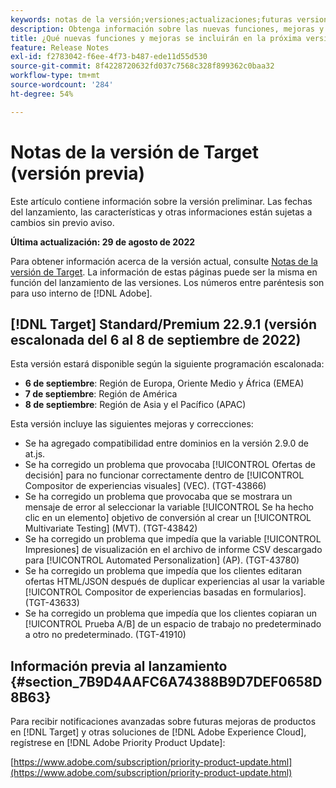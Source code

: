 ```yaml
---
keywords: notas de la versión;versiones;actualizaciones;futuras versiones;mejoras;nuevas funciones;correcciones;actualizaciones;versión preliminar
description: Obtenga información sobre las nuevas funciones, mejoras y correcciones que incluirá la próxima versión de Adobe Target, incluidos el SDK, la API y las bibliotecas de JavaScript.
title: ¿Qué nuevas funciones y mejoras se incluirán en la próxima versión?
feature: Release Notes
exl-id: f2783042-f6ee-4f73-b487-ede11d55d530
source-git-commit: 8f4228720632fd037c7568c328f899362c0baa32
workflow-type: tm+mt
source-wordcount: '284'
ht-degree: 54%

---
```


# Notas de la versión de Target (versión previa)

Este artículo contiene información sobre la versión preliminar. Las fechas del lanzamiento, las características y otras informaciones están sujetas a cambios sin previo aviso.

**Última actualización: 29 de agosto de 2022**

Para obtener información acerca de la versión actual, consulte [Notas de la versión de Target](release-notes.md). La información de estas páginas puede ser la misma en función del lanzamiento de las versiones. Los números entre paréntesis son para uso interno de [!DNL Adobe].

## [!DNL Target] Standard/Premium 22.9.1 (versión escalonada del 6 al 8 de septiembre de 2022)

Esta versión estará disponible según la siguiente programación escalonada:

* **6 de septiembre**: Región de Europa, Oriente Medio y África (EMEA)
* **7 de septiembre**: Región de América
* **8 de septiembre**: Región de Asia y el Pacífico (APAC)

Esta versión incluye las siguientes mejoras y correcciones:

* Se ha agregado compatibilidad entre dominios en la versión 2.9.0 de at.js.
* Se ha corregido un problema que provocaba [!UICONTROL Ofertas de decisión] para no funcionar correctamente dentro de [!UICONTROL Compositor de experiencias visuales] (VEC). (TGT-43866)
* Se ha corregido un problema que provocaba que se mostrara un mensaje de error al seleccionar la variable [!UICONTROL Se ha hecho clic en un elemento] objetivo de conversión al crear un [!UICONTROL Multivariate Testing] (MVT). (TGT-43842)
* Se ha corregido un problema que impedía que la variable [!UICONTROL Impresiones] de visualización en el archivo de informe CSV descargado para [!UICONTROL Automated Personalization] (AP). (TGT-43780)
* Se ha corregido un problema que impedía que los clientes editaran ofertas HTML/JSON después de duplicar experiencias al usar la variable [!UICONTROL Compositor de experiencias basadas en formularios]. (TGT-43633)
* Se ha corregido un problema que impedía que los clientes copiaran un [!UICONTROL Prueba A/B] de un espacio de trabajo no predeterminado a otro no predeterminado. (TGT-41910)

## Información previa al lanzamiento {#section_7B9D4AAFC6A74388B9D7DEF0658D8B63}

Para recibir notificaciones avanzadas sobre futuras mejoras de productos en [!DNL Target] y otras soluciones de [!DNL Adobe Experience Cloud], regístrese en [!DNL Adobe Priority Product Update]:

[https://www.adobe.com/subscription/priority-product-update.html](https://www.adobe.com/subscription/priority-product-update.html)
